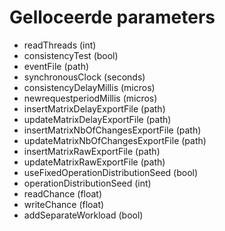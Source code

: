 # Gelloceerde parameters

* readThreads (int)
* consistencyTest (bool)
* eventFile (path)
* synchronousClock (seconds)
* consistencyDelayMillis (micros)
* newrequestperiodMillis (micros)
* insertMatrixDelayExportFile (path)
* updateMatrixDelayExportFile (path)
* insertMatrixNbOfChangesExportFile (path)
* updateMatrixNbOfChangesExportFile (path)
* insertMatrixRawExportFile (path)
* updateMatrixRawExportFile (path)
* useFixedOperationDistributionSeed (bool)
* operationDistributionSeed (int)
* readChance (float)
* writeChance (float)
* addSeparateWorkload (bool)
